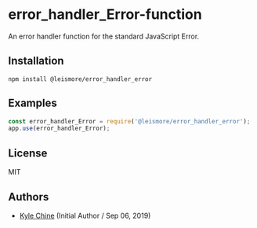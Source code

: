 # error_handler_Error-function

An error handler function for the standard JavaScript Error.

## Installation

`npm install @leismore/error_handler_error`

## Examples

```JavaScript
const error_handler_Error = require('@leismore/error_handler_error');
app.use(error_handler_Error);
```

## License

MIT

## Authors

* [Kyle Chine](https://www.kylechine.name) (Initial Author / Sep 06, 2019)
